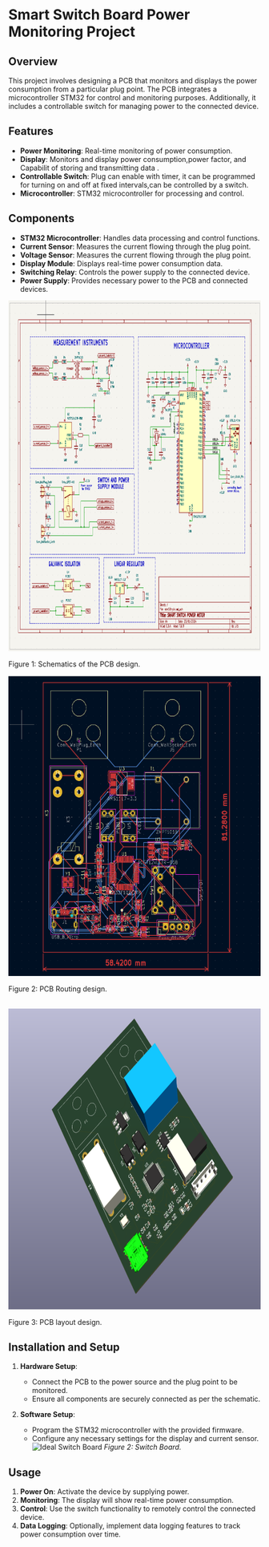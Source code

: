 # Smart Switch Board Power Monitoring Project

## Overview
This project involves designing a PCB that monitors and displays the power consumption from a particular plug point. The PCB integrates a microcontroller STM32 for control and monitoring purposes. Additionally, it includes a controllable switch for managing power to the connected device.

## Features
- **Power Monitoring**: Real-time monitoring of power consumption.
- **Display**: Monitors and display power consumption,power factor, and Capabilit of storing and transmitting data .
- **Controllable Switch**: Plug can enable with timer, it can be programmed for turning on and off at fixed intervals,can be controlled by a switch.
- **Microcontroller**: STM32 microcontroller for processing and control.

## Components
- **STM32 Microcontroller**: Handles data processing and control functions.
- **Current Sensor**: Measures the current flowing through the plug point.
- **Voltage Sensor**: Measures the current flowing through the plug point.
- **Display Module**: Displays real-time power consumption data.
- **Switching Relay**: Controls the power supply to the connected device.
- **Power Supply**: Provides necessary power to the PCB and connected devices.


<img src="https://github.com/TasmiyaChaman/Smart-switch-board-power-monitoring-system/blob/main/PCB%20Schematics.png" alt="Schematics" width="900" height="700">
<p>Figure 1: Schematics of the PCB design.</p>



<img src="https://github.com/TasmiyaChaman/Smart-switch-board-power-monitoring-system/blob/main/PCB%20Routing.png" alt="Schematics" width="800" height="600">
<p>Figure  2: PCB Routing design.</p>
<br> <!-- Line break for spacing -->

<img src="https://github.com/TasmiyaChaman/Smart-switch-board-power-monitoring-system/blob/main/Layout%20design.png" alt="Schematics" width="800" height="600">
<p>Figure 3: PCB layout design.</p>

## Installation and Setup
1. **Hardware Setup**:
   - Connect the PCB to the power source and the plug point to be monitored.
   - Ensure all components are securely connected as per the schematic.

2. **Software Setup**:
   - Program the STM32 microcontroller with the provided firmware.
   - Configure any necessary settings for the display and current sensor.
![Ideal Switch Board]()
*Figure 2: Switch Board.*


## Usage
1. **Power On**: Activate the device by supplying power.
2. **Monitoring**: The display will show real-time power consumption.
3. **Control**: Use the switch functionality to remotely control the connected device.
4. **Data Logging**: Optionally, implement data logging features to track power consumption over time.
